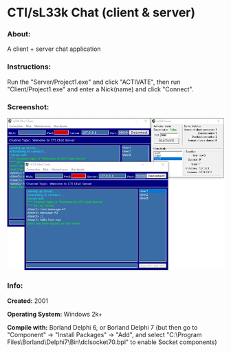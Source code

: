 # CTI/sL33k Chat (client & server)

### About:
A client + server chat application

### Instructions:
Run the "Server/Project1.exe" and click "ACTIVATE", then run "Client/Project1.exe" and enter a Nick(name) and click "Connect".

### Screenshot:
![Screenshot](screenshot.png "Screenshot")

### Info:
**Created:** 2001


**Operating System:** Windows 2k+


**Compile with:** Borland Delphi 6, or Borland Delphi 7 (but then go to "Component" -> "Install Packages" -> "Add", and select "C:\Program Files\Borland\Delphi7\Bin\dclsocket70.bpl" to enable Socket components)

